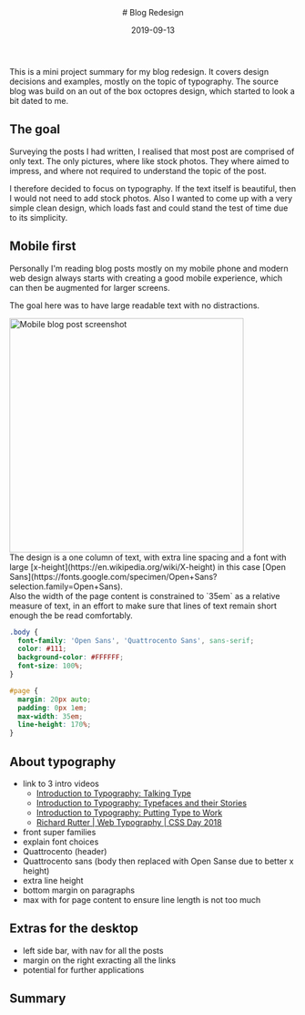 <header>
# Blog Redesign

<time class="article-date" date="2019-09-13">2019-09-13</time>
</header>

<abstract>
  This is a mini project summary for my blog redesign.
  It covers design decisions and examples, mostly on the topic of typography.
  The source blog was build on an out of the box octopres design, which started to 
  look a bit dated to me.
</abstract>


## The goal

Surveying the posts I had written, I realised that most post are comprised of only text.
The only pictures, where like stock photos. They where aimed to impress, and where not required 
to understand the topic of the post.

I therefore decided to focus on typography. If the text itself is beautiful, then I would not need
to add stock photos.
Also I wanted to come up with a very simple clean design, which loads fast and could stand the test
of time due to its simplicity.

## Mobile first

Personally I'm reading blog posts mostly on my mobile phone and modern web design 
always starts with creating a good mobile experience, which can then be augmented for larger screens.

The goal here was to have large readable text with no distractions.

<img alt='Mobile blog post screenshot' width='411px' src='/images/blog/2019-09-13-blog-redesign/mobile-post-visible.png' />

<div>
The design is a one column of text, with extra line spacing and 
a font with large [x-height](https://en.wikipedia.org/wiki/X-height) in
this case [Open Sans](https://fonts.google.com/specimen/Open+Sans?selection.family=Open+Sans).
</div>
Also the width of the page content is constrained to `35em` as a relative measure of text, in
an effort to make sure that lines of text remain short enough the be read comfortably.

```css
.body {
  font-family: 'Open Sans', 'Quattrocento Sans', sans-serif;
  color: #111;
  background-color: #FFFFFF;
  font-size: 100%;
}

#page {
  margin: 20px auto;
  padding: 0px 1em;
  max-width: 35em;
  line-height: 170%;
}
```

## About typography

- link to 3 intro videos
  - [Introduction to Typography: Talking Type](https://www.youtube.com/watch?v=A80N9HNs_u0&list=PLc2D1VhlKiew26m_Zqu2mS0LJoxOt5oXK&index=2&t=0s)
  - [Introduction to Typography: Typefaces and their Stories](https://www.youtube.com/watch?v=pv5xYjvhz_k&list=PLc2D1VhlKiew26m_Zqu2mS0LJoxOt5oXK&index=2)
  - [Introduction to Typography: Putting Type to Work](https://www.youtube.com/watch?v=cBT9aCTKbww&list=PLc2D1VhlKiew26m_Zqu2mS0LJoxOt5oXK&index=3)
  - [Richard Rutter | Web Typography | CSS Day 2018](https://www.youtube.com/watch?v=hbIZX6tE9JY&t=1983s)
- front super families
- explain font choices
 - Quattrocento (header)
 - Quattrocento sans (body then replaced with Open Sanse due to better x height)
- extra line height
- bottom margin on paragraphs
- max with for page content to ensure line length is not too much

## Extras for the desktop

- left side bar, with nav for all the posts
- margin on the right exracting all the links
 - potential for further applications

## Summary
